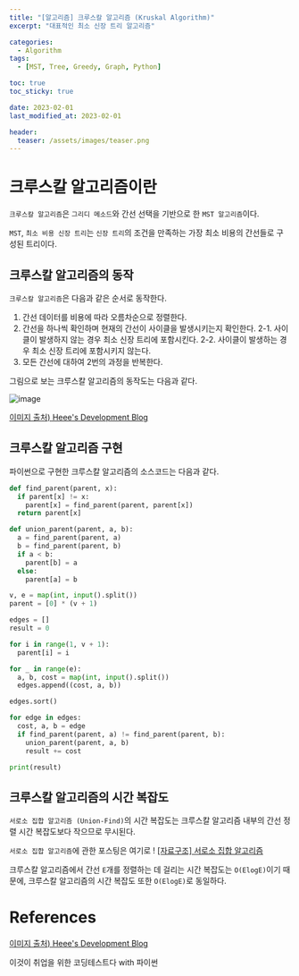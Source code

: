 ```yaml
---
title: "[알고리즘] 크루스칼 알고리즘 (Kruskal Algorithm)"
excerpt: "대표적인 최소 신장 트리 알고리즘"

categories:
  - Algorithm
tags:
  - [MST, Tree, Greedy, Graph, Python]

toc: true
toc_sticky: true

date: 2023-02-01
last_modified_at: 2023-02-01

header:
  teaser: /assets/images/teaser.png
---
```




# 크루스칼 알고리즘이란

`크루스칼 알고리즘`은 `그리디 메소드`와 간선 선택을 기반으로 한 `MST 알고리즘`이다.

`MST`, `최소 비용 신장 트리`는 `신장 트리`의 조건을 만족하는 가장 최소 비용의 간선들로 구성된 트리이다.

## 크루스칼 알고리즘의 동작

`크루스칼 알고리즘`은 다음과 같은 순서로 동작한다.

1. 간선 데이터를 비용에 따라 오름차순으로 정렬한다.
2. 간선을 하나씩 확인하며 현재의 간선이 사이클을 발생시키는지 확인한다.
2-1. 사이클이 발생하지 않는 경우 최소 신장 트리에 포함시킨다.
2-2. 사이클이 발생하는 경우 최소 신장 트리에 포함시키지 않는다.
3. 모든 간선에 대하여 2번의 과정을 반복한다.

그림으로 보는 크루스칼 알고리즘의 동작도는 다음과 같다.

![image](https://user-images.githubusercontent.com/121740394/215971493-8caa695d-facb-4ebb-bd93-9e7821077687.png)

[이미지 출처) Heee's Development Blog](https://gmlwjd9405.github.io/2018/08/29/algorithm-kruskal-mst.html)

## 크루스칼 알고리즘 구현

파이썬으로 구현한 크루스칼 알고리즘의 소스코드는 다음과 같다.

```py
def find_parent(parent, x):
  if parent[x] != x:
    parent[x] = find_parent(parent, parent[x])
  return parent[x]

def union_parent(parent, a, b):
  a = find_parent(parent, a)
  b = find_parent(parent, b)
  if a < b:
    parent[b] = a
  else:
    parent[a] = b

v, e = map(int, input().split())
parent = [0] * (v + 1)

edges = []
result = 0

for i in range(1, v + 1):
  parent[i] = i

for _ in range(e):
  a, b, cost = map(int, input().split())
  edges.append((cost, a, b))

edges.sort()

for edge in edges:
  cost, a, b = edge
  if find_parent(parent, a) != find_parent(parent, b):
    union_parent(parent, a, b)
    result += cost

print(result) 
```

## 크루스칼 알고리즘의 시간 복잡도

`서로소 집합 알고리즘 (Union-Find)`의 시간 복잡도는 크루스칼 알고리즘 내부의 간선 정렬 시간 복잡도보다 작으므로 무시된다.

`서로소 집합 알고리즘`에 관한 포스팅은 여기로 ! [[자료구조] 서로소 집합 알고리즘](https://jjunohj.github.io/DS/disjoint-set/)

크루스칼 알고리즘에서 간선 `E`개를 정렬하는 데 걸리는 시간 복잡도는 `O(ElogE)`이기 때문에, 크루스칼 알고리즘의 시간 복잡도 또한 `O(ElogE)`로 동일하다.

# References

[이미지 출처) Heee's Development Blog](https://gmlwjd9405.github.io/2018/08/29/algorithm-kruskal-mst.html)

이것이 취업을 위한 코딩테스트다 with 파이썬
